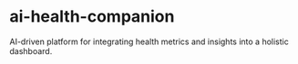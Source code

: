 # ai-health-companion

AI-driven platform for integrating health metrics and insights into a holistic dashboard.

